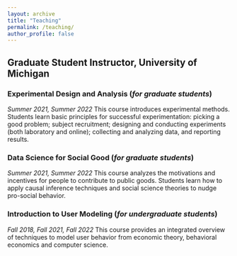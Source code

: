 ```yaml
---
layout: archive
title: "Teaching"
permalink: /teaching/
author_profile: false
---
```


## Graduate Student Instructor, University of Michigan
### Experimental Design and Analysis (*for graduate students*)
*Summer 2021, Summer 2022*
This course introduces experimental methods. Students learn basic principles for successful experimentation: picking a good problem; subject recruitment; designing and conducting experiments (both laboratory and online); collecting and analyzing data, and reporting results. 

### Data Science for Social Good (*for graduate students*)
*Summer 2021, Summer 2022*
This course analyzes the motivations and incentives for people to contribute to public goods. Students learn how to apply causal inference techniques and social science theories to nudge pro-social behavior.

### Introduction to User Modeling (*for undergraduate students*)
*Fall 2018, Fall 2021, Fall 2022*
This course provides an integrated overview of techniques to model user behavior from economic theory, behavioral economics and computer science. 
